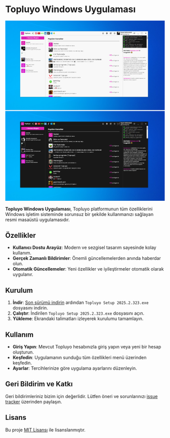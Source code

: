 # Topluyo Windows Uygulaması

![Topluyo Uygulama Görünümü](./icons/Img/TopluyoImage.jpg)
![Topluyo Kullanıcı Arayüzü](./icons/Img/TopluyoImageDark.jpg)

**Topluyo Windows Uygulaması**, Topluyo platformunun tüm özelliklerini Windows işletim sisteminde sorunsuz bir şekilde kullanmanızı sağlayan resmi masaüstü uygulamasıdır.

## Özellikler

- **Kullanıcı Dostu Arayüz**: Modern ve sezgisel tasarım sayesinde kolay kullanım.
- **Gerçek Zamanlı Bildirimler**: Önemli güncellemelerden anında haberdar olun.
- **Otomatik Güncellemeler**: Yeni özellikler ve iyileştirmeler otomatik olarak uygulanır.

## Kurulum

1. **İndir**: [Son sürümü indirin](https://github.com/topluyo/App/releases/latest) ardından `Topluyo Setup 2025.2.323.exe` dosyasını indirin.
2. **Çalıştır**: İndirilen `Topluyo Setup 2025.2.323.exe` dosyasını açın.
3. **Yükleme**: Ekrandaki talimatları izleyerek kurulumu tamamlayın.

## Kullanım

- **Giriş Yapın**: Mevcut Topluyo hesabınızla giriş yapın veya yeni bir hesap oluşturun.
- **Keşfedin**: Uygulamanın sunduğu tüm özellikleri menü üzerinden keşfedin.
- **Ayarlar**: Tercihlerinize göre uygulama ayarlarını düzenleyin.

## Geri Bildirim ve Katkı

Geri bildirimleriniz bizim için değerlidir. Lütfen öneri ve sorunlarınızı [issue tracker](https://github.com/topluyo/windows-app/issues) üzerinden paylaşın.

## Lisans

Bu proje [MIT Lisansı](LICENSE) ile lisanslanmıştır.
